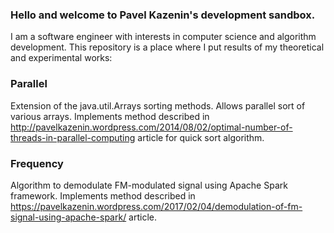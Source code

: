 ### Hello and welcome to Pavel Kazenin's development sandbox. 

I am a software engineer with interests in computer science and algorithm development. 
This repository is a place where I put results of my theoretical and experimental works:

### Parallel
Extension of the java.util.Arrays sorting methods. Allows parallel sort of various arrays. 
Implements method described in 
http://pavelkazenin.wordpress.com/2014/08/02/optimal-number-of-threads-in-parallel-computing 
article for quick sort algorithm.


### Frequency
Algorithm to demodulate FM-modulated signal using Apache Spark framework.
Implements method described in 
https://pavelkazenin.wordpress.com/2017/02/04/demodulation-of-fm-signal-using-apache-spark/
article.
